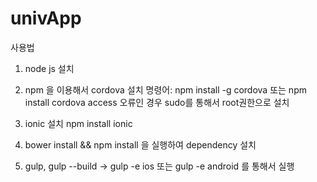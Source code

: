 # univApp
사용법
1. node js 설치

2. npm 을 이용해서 cordova 설치
명령어: npm install -g cordova 또는 npm install cordova 
access 오류인 경우 sudo를 통해서 root권한으로 설치

3. ionic 설치
npm install ionic

4. bower install && npm install 을 실행하여 dependency 설치

5. gulp, gulp --build -> gulp -e ios 또는 gulp -e android 를 통해서 실행
